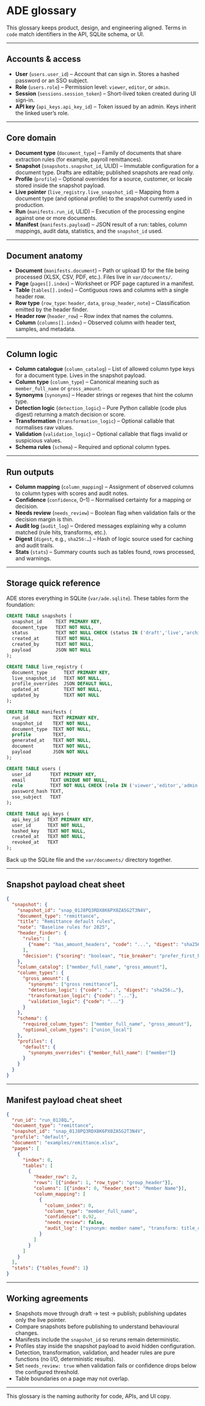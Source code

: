 # ADE glossary

This glossary keeps product, design, and engineering aligned. Terms in `code` match identifiers in the API, SQLite schema, or UI.

---

## Accounts & access

- **User** (`users.user_id`) – Account that can sign in. Stores a hashed password or an SSO subject.
- **Role** (`users.role`) – Permission level: `viewer`, `editor`, or `admin`.
- **Session** (`sessions.session_token`) – Short-lived token created during UI sign-in.
- **API key** (`api_keys.api_key_id`) – Token issued by an admin. Keys inherit the linked user’s role.

---

## Core domain

- **Document type** (`document_type`) – Family of documents that share extraction rules (for example, payroll remittances).
- **Snapshot** (`snapshots.snapshot_id`, ULID) – Immutable configuration for a document type. Drafts are editable; published snapshots are read only.
- **Profile** (`profile`) – Optional overrides for a source, customer, or locale stored inside the snapshot payload.
- **Live pointer** (`live_registry.live_snapshot_id`) – Mapping from a document type (and optional profile) to the snapshot currently used in production.
- **Run** (`manifests.run_id`, ULID) – Execution of the processing engine against one or more documents.
- **Manifest** (`manifests.payload`) – JSON result of a run: tables, column mappings, audit data, statistics, and the `snapshot_id` used.

---

## Document anatomy

- **Document** (`manifests.document`) – Path or upload ID for the file being processed (XLSX, CSV, PDF, etc.). Files live in `var/documents/`.
- **Page** (`pages[].index`) – Worksheet or PDF page captured in a manifest.
- **Table** (`tables[].index`) – Contiguous rows and columns with a single header row.
- **Row type** (`row_type`: `header`, `data`, `group_header`, `note`) – Classification emitted by the header finder.
- **Header row** (`header_row`) – Row index that names the columns.
- **Column** (`columns[].index`) – Observed column with header text, samples, and metadata.

---

## Column logic

- **Column catalogue** (`column_catalog`) – List of allowed column type keys for a document type. Lives in the snapshot payload.
- **Column type** (`column_type`) – Canonical meaning such as `member_full_name` or `gross_amount`.
- **Synonyms** (`synonyms`) – Header strings or regexes that hint the column type.
- **Detection logic** (`detection_logic`) – Pure Python callable (code plus digest) returning a match decision or score.
- **Transformation** (`transformation_logic`) – Optional callable that normalises raw values.
- **Validation** (`validation_logic`) – Optional callable that flags invalid or suspicious values.
- **Schema rules** (`schema`) – Required and optional column types.

---

## Run outputs

- **Column mapping** (`column_mapping`) – Assignment of observed columns to column types with scores and audit notes.
- **Confidence** (`confidence`, 0–1) – Normalised certainty for a mapping or decision.
- **Needs review** (`needs_review`) – Boolean flag when validation fails or the decision margin is thin.
- **Audit log** (`audit_log`) – Ordered messages explaining why a column matched (rule hits, transforms, etc.).
- **Digest** (`digest`, e.g., `sha256:…`) – Hash of logic source used for caching and audit trails.
- **Stats** (`stats`) – Summary counts such as tables found, rows processed, and warnings.

---

## Storage quick reference

ADE stores everything in SQLite (`var/ade.sqlite`). These tables form the foundation:

```sql
CREATE TABLE snapshots (
  snapshot_id     TEXT PRIMARY KEY,
  document_type   TEXT NOT NULL,
  status          TEXT NOT NULL CHECK (status IN ('draft','live','archived')),
  created_at      TEXT NOT NULL,
  created_by      TEXT NOT NULL,
  payload         JSON NOT NULL
);

CREATE TABLE live_registry (
  document_type      TEXT PRIMARY KEY,
  live_snapshot_id   TEXT NOT NULL,
  profile_overrides  JSON DEFAULT NULL,
  updated_at         TEXT NOT NULL,
  updated_by         TEXT NOT NULL
);

CREATE TABLE manifests (
  run_id         TEXT PRIMARY KEY,
  snapshot_id    TEXT NOT NULL,
  document_type  TEXT NOT NULL,
  profile        TEXT,
  generated_at   TEXT NOT NULL,
  document       TEXT NOT NULL,
  payload        JSON NOT NULL
);

CREATE TABLE users (
  user_id       TEXT PRIMARY KEY,
  email         TEXT UNIQUE NOT NULL,
  role          TEXT NOT NULL CHECK (role IN ('viewer','editor','admin')),
  password_hash TEXT,
  sso_subject   TEXT
);

CREATE TABLE api_keys (
  api_key_id   TEXT PRIMARY KEY,
  user_id      TEXT NOT NULL,
  hashed_key   TEXT NOT NULL,
  created_at   TEXT NOT NULL,
  revoked_at   TEXT
);
```

Back up the SQLite file and the `var/documents/` directory together.

---

## Snapshot payload cheat sheet

```json
{
  "snapshot": {
    "snapshot_id": "snap_01J8PQ3RDX8K6PX0ZA5G2T3N4V",
    "document_type": "remittance",
    "title": "Remittance default rules",
    "note": "Baseline rules for 2025",
    "header_finder": {
      "rules": [
        {"name": "has_amount_headers", "code": "...", "digest": "sha256:…"}
      ],
      "decision": {"scoring": "boolean", "tie_breaker": "prefer_first_header"}
    },
    "column_catalog": ["member_full_name", "gross_amount"],
    "column_types": {
      "gross_amount": {
        "synonyms": ["gross remittance"],
        "detection_logic": {"code": "...", "digest": "sha256:…"},
        "transformation_logic": {"code": "..."},
        "validation_logic": {"code": "..."}
      }
    },
    "schema": {
      "required_column_types": ["member_full_name", "gross_amount"],
      "optional_column_types": ["union_local"]
    },
    "profiles": {
      "default": {
        "synonyms_overrides": {"member_full_name": ["member"]}
      }
    }
  }
}
```

---

## Manifest payload cheat sheet

```json
{
  "run_id": "run_01J8Q…",
  "document_type": "remittance",
  "snapshot_id": "snap_01J8PQ3RDX8K6PX0ZA5G2T3N4V",
  "profile": "default",
  "document": "examples/remittance.xlsx",
  "pages": [
    {
      "index": 0,
      "tables": [
        {
          "header_row": 2,
          "rows": [{"index": 1, "row_type": "group_header"}],
          "columns": [{"index": 0, "header_text": "Member Name"}],
          "column_mapping": [
            {
              "column_index": 0,
              "column_type": "member_full_name",
              "confidence": 0.92,
              "needs_review": false,
              "audit_log": ["synonym: member name", "transform: title_case"]
            }
          ]
        }
      ]
    }
  ],
  "stats": {"tables_found": 1}
}
```

---

## Working agreements

- Snapshots move through draft → test → publish; publishing updates only the live pointer.
- Compare snapshots before publishing to understand behavioural changes.
- Manifests include the `snapshot_id` so reruns remain deterministic.
- Profiles stay inside the snapshot payload to avoid hidden configuration.
- Detection, transformation, validation, and header rules are pure functions (no I/O, deterministic results).
- Set `needs_review: true` when validation fails or confidence drops below the configured threshold.
- Table boundaries on a page may not overlap.

---

This glossary is the naming authority for code, APIs, and UI copy.

